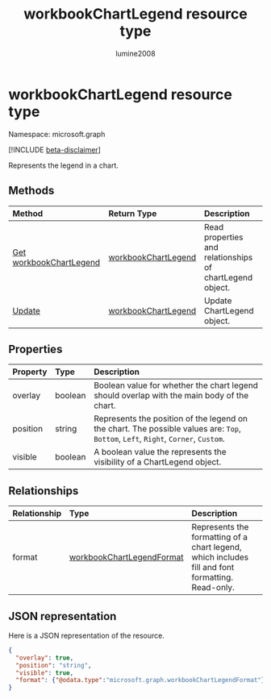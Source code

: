 ﻿---
title: "workbookChartLegend resource type"
description: "Represents the legend in a chart."
author: "lumine2008"
localization_priority: Normal
ms.prod: "excel"
doc_type: resourcePageType
---

# workbookChartLegend resource type

Namespace: microsoft.graph

[!INCLUDE [beta-disclaimer](../../includes/beta-disclaimer.md)]

Represents the legend in a chart.

## Methods

| Method                                               | Return Type                                   | Description                                              |
| :--------------------------------------------------- | :-------------------------------------------- | :------------------------------------------------------- |
| [Get workbookChartLegend](../api/chartlegend-get.md) | [workbookChartLegend](workbookchartlegend.md) | Read properties and relationships of chartLegend object. |
| [Update](../api/chartlegend-update.md)               | [workbookChartLegend](workbookchartlegend.md) | Update ChartLegend object.                               |

## Properties

| Property | Type    | Description                                                                                                                        |
| :------- | :------ | :--------------------------------------------------------------------------------------------------------------------------------- |
| overlay  | boolean | Boolean value for whether the chart legend should overlap with the main body of the chart.                                         |
| position | string  | Represents the position of the legend on the chart. The possible values are: `Top`, `Bottom`, `Left`, `Right`, `Corner`, `Custom`. |
| visible  | boolean | A boolean value the represents the visibility of a ChartLegend object.                                                             |

## Relationships

| Relationship | Type                                                      | Description                                                                                      |
| :----------- | :-------------------------------------------------------- | :----------------------------------------------------------------------------------------------- |
| format       | [workbookChartLegendFormat](workbookchartlegendformat.md) | Represents the formatting of a chart legend, which includes fill and font formatting. Read-only. |

## JSON representation

Here is a JSON representation of the resource.

<!-- {
  "blockType": "resource",
  "baseType": "microsoft.graph.entity",
  "optionalProperties": [
    "format"        
  ],
  "@odata.type": "microsoft.graph.workbookChartLegend"
}-->

```json
{
  "overlay": true,
  "position": "string",
  "visible": true,
  "format": {"@odata.type":"microsoft.graph.workbookChartLegendFormat"}
}

```

<!-- uuid: 8fcb5dbc-d5aa-4681-8e31-b001d5168d79
2015-10-25 14:57:30 UTC -->

<!--
{
  "type": "#page.annotation",
  "description": "ChartLegend resource",
  "keywords": "",
  "section": "documentation",
  "tocPath": "",
  "suppressions": []
}
-->
